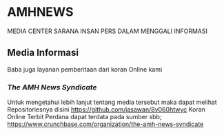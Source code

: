 # AMHNEWS
MEDIA CENTER SARANA INSAN PERS DALAM MENGGALI INFORMASI 
## Media Informasi
Baba juga layanan pemberitaan dari koran Online kami 
### *The AMH News Syndicate*
Untuk mengetahui lebih lanjut tentang media tersebut maka dapat melihat Repositoriesnya disini
https://github.com/jasawan/8v060htwyc
Koran Online Terbit Perdana dapat terdata pada sumber sbb; 
https://www.crunchbase.com/organization/the-amh-news-syndicate



